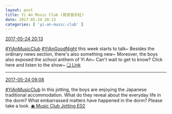 ```yaml
---
layout: post
title: Yi An Music Club (易安音乐社)
date: 2017-05-24 20:13
categories: [ 'yi-an-music-club' ]
---
```


<div class="weibo-info">
  <a href="http://weibo.com/6094546964/F4CMMbLAa">2017-05-24 20:13</a>
</div>

[#YiAnMusicClub](http://weibo.com/p/100808beae2e3e05b17b64f63ebedca39f19b2) [#YiAnGoodNight](http://weibo.com/p/10080892b104a59bff303ca883e7931b5b916e) this week starts to talk~ Besides the ordinary news section, there's also something new~ Moreover, the boys also exposed the school anthem of Yi An~ Can't wait to get to know? Click here and listen to the show~ [❏ Link](http://www.ximalaya.com/78339006/sound/38838748)

<!-- more -->

---

<div class="weibo-info">
  <a href="http://weibo.com/6094546964/F4yqRxczD">2017-05-24 09:08</a>
</div>

[#YiAnMusicClub](http://weibo.com/p/100808beae2e3e05b17b64f63ebedca39f19b2) In this jotting, the boys are enjoying the Japanese traditional accommodation. What do they reveal about the everyday life in the dorm? What embarrassed matters have happened in the dorm? Please take a look. [◉ Music Club Jotting E02](http://www.bilibili.com/video/av10782308/)
